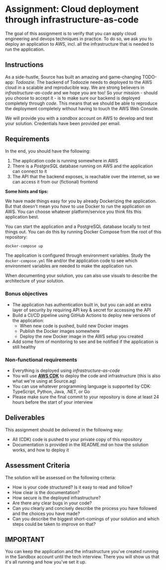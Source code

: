 # Assignment: Cloud deployment through infrastructure-as-code

The goal of this assignment is to verify that you can apply cloud engineering and devops
techniques in practice. To do so, we ask you to deploy an application to AWS, incl. all
the infrastructure that is needed to run the application.

## Instructions

As a side-hustle, Source has built an amazing and game-changing TODO-app: _Todoozie_. The backend
of Todoozie needs to deployed to the AWS cloud in a scalable and reproducible way. We are strong
believers in _infrastructure-as-code_ and we hope you are too! So your mission - should you choose
to accept it - is to make sure our backend is deployed completely through _code_. This means that
we should be able to reproduce the deployment completely without having to touch the AWS Web
Console.

We will provide you with a _sandbox_ account on AWS to develop and test your solution.
Credentials have been provided per email.

## Requirements

In the end, you should have the following:

1. The application code is running somewhere in AWS
2. There is a _PostgreSQL_ database running on AWS and the application can connect to it
3. The API that the backend exposes, is reachable over the internet, so we can access it from
   our (fictional) frontend

**Some hints and tips:**

We have made things easy for you by already Dockerizing the application. But that doesn't mean
you _have_ to use Docker to run the application on AWS. You can choose whatever platform/service
you think fits this application best.

You can start the application and a PostgreSQL database locally to test things out. You can do this
by running Docker Compose from the root of this repository:

```bash
docker-compose up
```

The application is configured through environment variables. Study the `docker-compose.yml` file
and/or the application code to see which environment variables are needed to make the application
run.

When documenting your solution, you can also use visuals to describe the architecture of your
solution.

### Bonus objectives

- The application has authentication built in, but you can add an extra layer of security
  by requiring API key & secret for accessing the API
- Build a CI/CD pipeline using GitHub Actions to deploy new versions of the application:
  - When new code is pushed, build new Docker images
  - Publish the Docker images somewhere
  - Deploy the new Docker image in the AWS setup you created
- Add some form of monitoring to see and be notified if the application is still healthy

### Non-functional requirements

- Everything is deployed using _infrastructure-as-code_
- You will use [**AWS CDK**](https://aws.amazon.com/cdk/) to deploy the code and infrastructure
  (this is also what we're using at Source.ag)
- You can use whatever programming language is supported by CDK: TypeScript, Python, Java, .NET, or Go
- Please make sure the final commit to your repository is done at least 24 hours before the start
  of your interview

## Deliverables

This assignment should be delivered in the following way:

- All (CDK) code is pushed to your private copy of this repository
- Documentation is provided in the README.md on how the solution works, and how to deploy it

## Assessment Criteria

The solution will be assessed on the following criteria:

- How is your code structured? Is it easy to read and follow?
- How clear is the documentation?
- How secure is the deployed infrastructure?
- Are there any clear bugs in your code?
- Can you clearly and concisely describe the process you have followed and the choices you have made?
- Can you describe the biggest short-comings of your solution and which steps could be taken to
  improve on that?

## IMPORTANT

You can keep the application and the infrastructure you've created running in the Sandbox account
until the tech interview. There you will show us that it's all running and how you've set it up.
